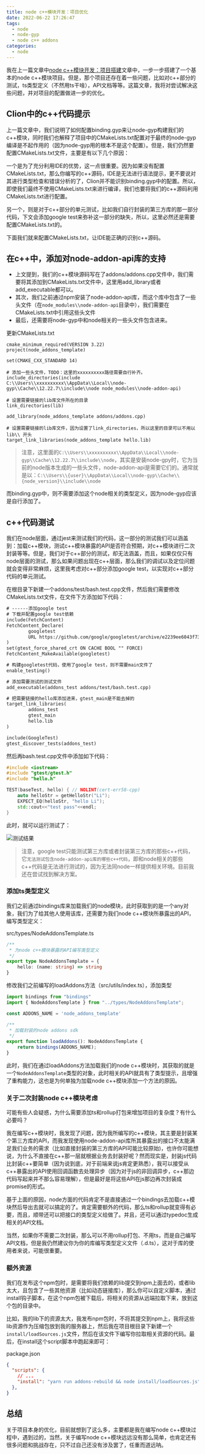 ```yaml
---
title: node c++模块开发：项目优化
date: 2022-06-22 17:26:47
tags:
  - node
  - node-gyp
  - node c++ addons
categories:
  - node
---
```


我在上一篇文章中[node c++模块开发：项目搭建](/2022/05/12/node/node%20c++模块开发：项目搭建/)文章中，一步一步搭建了一个基本的node c++模块项目。但是，那个项目还存在着一些问题，比如对c++部分的测试，ts类型定义（不然用ts干啥），API文档等等。这篇文章，我将对尝试解决这些问题，并对项目的配置做进一步的优化。

<!-- more -->

## Clion中的c++代码提示

上一篇文章中，我们说明了如何配置binding.gyp来让node-gyp构建我们的c++模块，同时我们也解释了项目中的CMakeLists.txt配置对于最终的node-gyp编译是不起作用的（因为node-gyp用的根本不是这个配置）。但是，我们仍然要配置CMakeLists.txt文件，主要是有以下几个原因：

一个是为了充分利用IDE的优势，这一点很重要。因为如果没有配置CMakeLists.txt，那么你编写的c++源码，IDE是无法进行语法提示，更不要说对其进行类型检查和错误分析的了，Clion并不能识别binding.gyp中的配置。所以，即使我们最终不使用CMakeLists.txt来进行编译，我们也要将我们的c++源码利用CMakeLists.txt进行配置。

另一个，则是对于c++部分的单元测试，比如我们自行封装的第三方库的那一部分代码，下文会添加google test来弥补这一部分的缺失，所以，这里必然还是需要配置CMakeLists.txt的。

下面我们就来配置CMakeLists.txt，让IDE能正确的识别c++源码。

## 在c++中，添加对node-addon-api库的支持

- 上文提到，我们的c++模块源码写在了addons/addons.cpp文件中，我们需要将其添加到CMakeLists.txt文件中，这里用add_library或者add_executable都可以。
- 其次，我们之前通过npm安装了node-addon-api库，而这个库中包含了一些头文件（在`node_modules\\node-addon-api`目录中），我们需要在CMakeLists.txt中引用这些头文件
- 最后，还需要将node-gyp中和node相关的一些头文件包含进来。

更新CMakeLists.txt

```CMakeLists
cmake_minimum_required(VERSION 3.22)
project(node_addons_template)

set(CMAKE_CXX_STANDARD 14)

# 添加一些头文件，TODO：这里的xxxxxxxxxx路径需要自行补齐。
include_directories(include C:\\Users\\xxxxxxxxxx\\AppData\\Local\\node-gyp\\Cache\\12.22.7\\include\\node node_modules\\node-addon-api)

# 设置需要链接的lib库文件所在的目录
link_directories(lib)

add_library(node_addons_template addons/addons.cpp)

# 设置需要链接的lib库文件，因为设置了link_directories，所以这里的目录可以不用以 lib\\ 开头
target_link_libraries(node_addons_template hello.lib)
```

> 注意，这里面的`C:\\Users\\xxxxxxxxxx\\AppData\\Local\\node-gyp\\Cache\\12.22.7\\include\\node`，其实是安装node-gpy时，它为当前的node版本生成的一些头文件，node-addon-api是需要它们的。通常就是以：`C:\\Users\\{user}\\AppData\\Local\\node-gyp\\Cache\\{node_version}\\include\\node`

而binding.gyp中，则不需要添加这个node相关的类型定义，因为node-gyp应该是自行添加了。

## c++代码测试

我们在node层面，通过jest来测试我们的代码，这一部分的测试我们可以涵盖到：加载c++模块，测试c++模块暴露的API是否符合预期，对c++模块进行二次封装等等。但是，我们对于c++部分的测试，却无法涵盖，而且，如果仅仅只有node层面的测试，那么如果问题出现在c++层面，那么我们的调试以及定位问题就会变得非常麻烦，这里我考虑对c++部分添加google test，以实现对c++部分代码的单元测试。

在根目录下新建一个addons/test/bash.test.cpp文件，然后我们需要修改CMakeLists.txt文件，在文件下方添加如下代码：

```txt
# ------添加google test
# 下载并配置google test依赖
include(FetchContent)
FetchContent_Declare(
        googletest
        URL https://github.com/google/googletest/archive/e2239ee6043f73722e7aa812a459f54a28552929.zip
)
set(gtest_force_shared_crt ON CACHE BOOL "" FORCE)
FetchContent_MakeAvailable(googletest)

# 构建googletest代码，使用了google test，则不需要main文件了
enable_testing()

# 添加需要测试的测试文件
add_executable(addons_test addons/test/bash.test.cpp)

# 把需要链接的hello库添加进来，gtest_main是不能去掉的
target_link_libraries(
        addons_test
        gtest_main
        hello.lib
)

include(GoogleTest)
gtest_discover_tests(addons_test)
```

然后再bash.test.cpp文件中添加如下代码：

```c++
#include <iostream>
#include "gtest/gtest.h"
#include "hello.h"

TEST(baseTest, hello) { // NOLINT(cert-err58-cpp)
    auto helloStr = getHelloStr("Li");
    EXPECT_EQ(helloStr, "hello Li");
    std::cout<<"test pass"<<endl;
}
```

此时，就可以运行测试了：

![测试结果](https://image.ncdsf.com/2022/06/22/20220622144709.png)

> 注意，google test只能测试第三方库或者封装第三方库的那些c++代码，它`无法测试包含node-addon-api库的哪些c++代码`，即和node相关的那些c++代码是无法进行测试的，因为无法同node一样提供相关环境。目前我还在尝试找到解决方案。

### 添加ts类型定义

我们之前通过bindings库来加载我们的node模块，此时获取到的是一个any对象，我们为了给其他人使用该库，还需要为我们node c++模块所暴露出的API，编写类型定义：

src/types/NodeAddonsTemplate.ts

```ts
/**
 * 为node c++模块暴露的API编写类型定义
 */
export type NodeAddonsTemplate = {
    hello: (name: string) => string
}
```

修改我们之前编写的loadAddons方法（src/utils/index.ts），添加类型

```ts
import bindings from "bindings"
import { NodeAddonsTemplate } from "../types/NodeAddonsTemplate";

const ADDONS_NAME = 'node_addons_template'

/**
 * 加载封装的node addons sdk
 */
export function loadAddons(): NodeAddonsTemplate {
    return bindings(ADDONS_NAME);
}
```

此时，我们在通过loadAddons方法加载我们的node c++模块时，其获取的就是一个`NodeAddonsTemplate`类型的对象，此时相关的API就具有了类型提示，且增强了重构能力，这也是为何单独为加载node c++模块添加一个方法的原因。

### 关于二次封装node c++模块考虑

可能有些人会疑惑，为什么需要添加ts和rollup打包来增加项目的复杂度？有什么必要吗？

我在编写c++模块时，我发现了问题，因为我所编写的c++模块，其主要是封装某个第三方库的API，而我发现使用node-addon-api库所其暴露出的接口不太能满足我们业务的需求（比如直接封装的第三方库的API可能比较原始)，也许你可能想说，为什么不直接在c++那一层就根据业务去封装好呢？然而现实是，封装js代码比封装c++要简单（因为说到底，对于前端来说js肯定更熟悉），我可以接受从c++暴露出的API使用回调函数去处理异步（因为对于js的非回调异步，c++那边代码写起来并不那么容易理解），但是最好是将这些API在js那边再次封装成promise的形式。

基于上面的原因，node方面的代码肯定不是直接通过一个bindings去加载c++模块然后导出去就可以搞定的了。肯定需要额外的代码，那么ts和rollup就变得有必要，而且，顺带还可以把接口的类型定义给做了。并且，还可以通过typedoc生成相关的API文档。

当然，如果你不需要二次封装，那么可以不用rollup打包、不用ts，而是自己编写API文档，但是我仍然建议你为你的库编写类型定义文件（.d.ts），这对于库的使用者来说，可能很重要。

### 额外资源

我们在发布这个npm包时，是需要将我们依赖的lib提交到npm上面去的，或者lib太大，且包含了一些其他资源（比如动态链接库），那么你可以自定义脚本，通过install钩子脚本，在这个npm包被下载后，将相关的资源从远端拉取下来，放到这个包的目录中。

比如，我的lib下的资源太大，我发布npm包时，不将其提交到npm上，我将这些lib资源作为压缩包放到我的服务器上，然后我在项目根目录下新建一个`install/loadSources.js`文件，然后在该文件下编写你拉取相关资源的代码。最后，在install这个script脚本中跑起来即可：

package.json

```json
{
  "scripts": {
    // ...
    "install": "yarn run addons-rebuild && node install/loadSources.js",
  },
}
```

## 总结

关于项目本身的优化，目前就想到了这么多，主要都是我在编写node c++模块过程中，遇到过的，当然，关于编写node c++模块远远没有那么简单，也肯定还有很多问题和挑战存在，只不过自己还没有涉及罢了，任重而道远呐。
